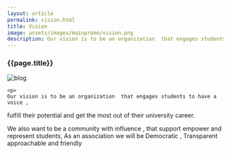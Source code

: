 ```yaml
---
layout: article
permalink: vision.html
title: Vision
image: assets/images/mainpromo/vision.png
description: Our vision is to be an organization  that engages students to have a voice ,fulfill their potential and get the most out of their university career.
---
```


<div class="container shadow">
	<h3>{{page.title}}</h3>
	<img src="{{page.image}}" alt="blog">

	<p>
	Our vision is to be an organization  that engages students to have a voice ,
fulfill their potential and get the most out of their university career.
 </p>
   <p>
  We also want to be a community with influence , that support empower and
represent students, As an association we will be Democratic , Transparent
approachable and friendly
    </p>

</div>
